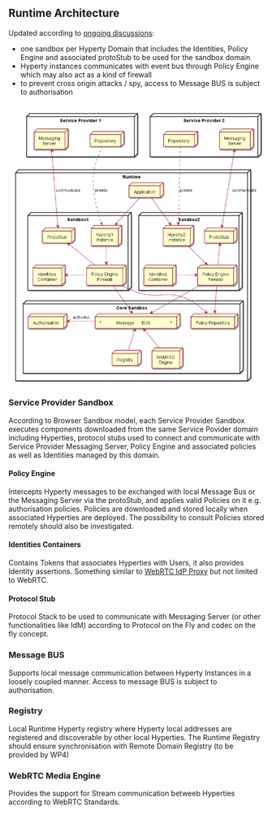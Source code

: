 ## Runtime Architecture

Updated according to [ongoing discussions](https://github.com/reTHINK-project/core-framework/issues/41):
* one sandbox per Hyperty Domain that includes the Identities, Policy Engine and associated protoStub to be used for the sandbox domain
* Hyperty instances communicates with event bus through Policy Engine which may also act as a kind of firewall
* to prevent cross origin attacks / spy, access to Message BUS is subject to authorisation


<!--
@startuml "Runtime_Architecture_new.png"


node "Service Provider 1" as SP1 {
	node Repository as Repo1
	node "Messaging\nServer" as Msg1

	Repo1 -[hidden]left- Msg1
}


node "Service Provider 2" as SP2 {
	node Repository as Repo2
	node "Messaging\nServer" as Msg2

	Repo2 -[hidden]right- Msg2
}

node "Runtime" as rt {
 node "Application" as App 

 SP1 -[hidden]down- App
 SP2 -[hidden]right- App

 node "Sandbox1" as Sand1 {

 node "Hyperty1\nInstance" as H1

 node "ProtoStub" as Proto1

 node "Identities\nContainer" as ID1

 node "Policy Engine\nFirewall" as PEP1

  H1 -down-> PEP1

  PEP1 -up-> Proto1

  ID1 <-right- PEP1
 }

node "Sandbox2" as Sand2 {

 node "Hyperty2\ninstance" as H2

 node "Policy Engine\nFirewall" as PEP2

 node "Identities\nContainer" as ID2

  node "ProtoStub" as Proto2

  PEP2 -up-> Proto2

  H2 -down-> PEP2

  ID2 -right-> PEP2

 }

 App -down-> H1

 App -down-> H2


Repo1 ..down-> H1: provide

Repo2 ..down-> H2: provide

Msg1 <-down-> Proto1 : communicate

Msg2 <-down-> Proto2 : communicate

node "Core Sandbox" as core {

 node "*            Message      BUS                *" as Bus

 node "Registry" as Reg

 node "WebRTC\nEngine" as WRTC

 node "Policy Repository" as Rep

 node "Authorisation" as Authz

 Authz <-right- Bus : authorise

 PEP1 -down-> Bus

 PEP2 -down-> Bus

 Rep <-up- PEP1

 Rep <-up- PEP2

 Reg -up-> Bus

 WRTC -up-> Bus


	}

@enduml
-->

![Runtime Architecture](Runtime_Architecture_new.png)

### Service Provider Sandbox

According to Browser Sandbox model, each Service Provider Sandbox executes components downloaded from the same Service Povider domain including Hyperties, protocol stubs used to connect and communicate with Service Provider Messaging Server, Policy Engine and associated policies as well as Identities managed by this domain. 

#### Policy Engine

Intercepts Hyperty messages to be exchanged with local Message Bus or the Messaging Server via the protoStub, and applies valid Policies on it e.g. authorisation policies. Policies are downloaded and stored locally when associated Hyperties are deployed. The possibility to consult Policies stored remotely should also be investigated.

#### Identities Containers

Contains Tokens that associates Hyperties with Users, it also provides Identity assertions. Something similar to [WebRTC IdP Proxy](http://w3c.github.io/webrtc-pc/#identity) but not limited to WebRTC.

#### Protocol Stub

Protocol Stack to be used to communicate with Messaging Server (or other functionalities like IdM) according to Protocol on the Fly and codec on the fly concept.

### Message BUS

Supports local message communication between Hyperty Instances in a loosely coupled manner. Access to message BUS is subject to authorisation.

### Registry

Local Runtime Hyperty registry where Hyperty local addresses are registered and discoverable by other local Hyperties. The Runtime Registry should ensure synchronisation with Remote Domain Registry (to be provided by WP4)

### WebRTC Media Engine

Provides the support for Stream communication betweeb Hyperties according to WebRTC Standards.


